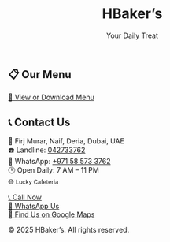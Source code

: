   <header>
    <h1>HBaker’s</h1>
    <div class="tagline">Your Daily Treat</div>
  </header>

  <div class="section">
    <h2>📋 Our Menu</h2>
    <p><a class="button" href="menu.pdf" target="_blank">📄 View or Download Menu</a></p>
  </div>

  <div class="section contact">
    <h2>📞 Contact Us</h2>
    <p>
      📍 Firj Murar, Naif, Deria, Dubai, UAE<br>
      ☎️ Landline: <a href="tel:042733762">042733762</a><br>
      📱 WhatsApp: <a href="https://wa.me/971585733762" target="_blank">+971 58 573 3762</a><br>
      🕒 Open Daily: 7 AM – 11 PM<br>
      🌐 <small>Lucky Cafeteria</small>
    </p>
    <p>
      <a class="button" href="tel:042733762">📞 Call Now</a><br>
      <a class="button" href="https://wa.me/971585733762" target="_blank">💬 WhatsApp Us</a><br>
      <a class="button" href="https://maps.google.com/?q=Firj+Murar,+Naif,+Deria,+Dubai" target="_blank">📍 Find Us on Google Maps</a>
    </p>
  </div>

  <footer>
    &copy; 2025 HBaker’s. All rights reserved.
  </footer>

</body>
</html>
